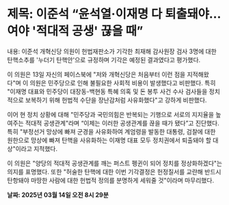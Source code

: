 # **제목: 이준석 “윤석열·이재명 다 퇴출돼야…여야 '적대적 공생' 끊을 때”**

  내용: 이준석 개혁신당 의원이 헌법재판소가 기각한 최재해 감사원장 검사 3명에 대한 탄핵소추를 '누더기 탄핵안'으로 규정하며 기각은 예정된 결과였다고 평가했다. 

이 의원은 13일 자신의 페이스북에 "저와 개혁신당은 처음부터 이런 점을 지적해왔다"며 이 의원은 민주당으로 인해 불필요한 사회적 비용이 발생했다고 비판했다. 특히 "이재명 대표와 민주당이 대장동-백현동 특혜 의혹 및 돈 봉투 사건 수사 검사들을 정치적으로 보복하기 위해 헌법적 수단을 장난감처럼 사유화했다"고 강하게 비판했다. 

이어 현 정치 상황에 대해 "민주당과 국민의힘은 반복되는 기행으로 서로의 지지율을 높여주는 적대적 공생관계"라며 “이제는 이러한 공생관계를 끊을 때가 됐다”고 진단했다. 특히 "부정선거 망상에 빠져 군경을 사유화하여 계엄령을 발동한 대통령, 검찰에 대한 원한으로 망상에 빠져 탄핵을 사유화하는 이재명 대표 모두 정치권에서 퇴출돼야 할 대상"이라고 지적했다. 

이 의원은 "양당의 적대적 공생관계를 깨는 퍼스트 펭귄이 되어 정치를 정상화하겠다"는 의지를 표명했다. 또한 "허술한 탄핵에 대한 이번 기각결정은 헌정질서를 교란해 반드시 탄항돼야 마땅한 사람에 대한 헌법적 정의를 분명하게 세워줄 것"이라며 마무리했다.

  **날짜: 2025년 03월 14일 오전 8시 29분**